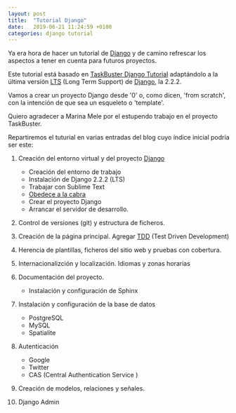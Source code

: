 ```yaml
---
layout: post
title:  "Tutorial Django"
date:   2019-06-21 11:24:59 +0100
categories: django tutorial
---
```


Ya era hora de hacer un tutorial de [Django] y de camino refrescar los aspectos a tener en cuenta para futuros proyectos.

Este tutorial está basado en [TaskBuster Django Tutorial](http://www.marinamele.com/taskbuster-django-tutorial) adaptándolo a la última versión [LTS] (Long Term Support) de [Django], la 2.2.2.

Vamos a crear un proyecto Django desde '0' o, como dicen, 'from scratch', con la intención de que sea un esqueleto o 'template'.

Quiero agradecer a Marina Mele por el estupendo trabajo en el proyecto TaskBuster.

Repartiremos el tuturial en varias entradas del blog cuyo índice inicial podría ser este:

1. Creación del entorno virtual y del proyecto [Django]
    * Creación del entorno de trabajo
    * Instalación de Django 2.2.2 (LTS)
    * Trabajar con Sublime Text
    * [Obedece a la cabra](http://www.obeythetestinggoat.com/)
    * Crear el proyecto Django
    * Arrancar el servidor de desarrollo.

2. Control de versiones (git) y estructura de ficheros.

3. Creación de la página principal. Agregar [TDD] (Test Driven Development)

4. Herencia de plantillas, ficheros del sitio web y pruebas con cobertura.

5. Internacionalizción y localización. Idiomas y zonas horarias

6. Documentación del proyecto.
    * Instalación y configuración de Sphinx

7. Instalación y configuración de la base de datos
    * PostgreSQL
    * MySQL
    * Spatialite

8. Autenticación
    * Google
    * Twitter
    * CAS (Central Authentication Service )

9. Creación de modelos, relaciones y señales.

10. Django Admin

[Django]: https://docs.djangoproject.com/en/2.2/
[TDD]: https://es.wikipedia.org/wiki/Desarrollo_guiado_por_pruebas
[LTS]: https://www.djangoproject.com/download/

